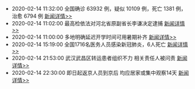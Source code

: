 
- 2020-02-14 11:32:00 全国确诊 63932 例，疑似 10109 例，死亡 1381 例，治愈 6794 例  [新闻详情>>](https://github.com/AlbertGithubHome/ChineseVictory/blob/master/PneumoniaMap/20200214113200.jpg)
- 2020-02-14 11:02:00 最高检依法对河北省原副省长李谦决定逮捕  [新闻详情>>](http://news.sina.com.cn/c/2020-02-14/doc-iimxyqvz2755967.shtml)
- 2020-02-14 11:00:00 多地明确延迟开学时间可用暑期补齐  [新闻详情>>](http://finance.sina.com.cn/roll/2020-02-14/doc-iimxyqvz2757269.shtml)
- 2020-02-14 15:19:00 全国1716名医务人员感染新冠肺炎，6人死亡  [新闻详情>>](http://finance.sina.com.cn/wm/2020-02-14/doc-iimxyqvz2829420.shtml)
- 2020-02-14 21:53:00 武汉武昌区转运患者组织不力 相关责任人被问责  [新闻详情>>](http://news.sina.com.cn/zx/2020-02-14/doc-iimxxstf1488593.shtml)
- 2020-02-14 22:30:00 即日起返京人员到京后 均应居家或集中观察14天  [新闻详情>>](https://news.sina.cn/2020-02-14/detail-iimxyqvz2937001.d.html?vt=4)